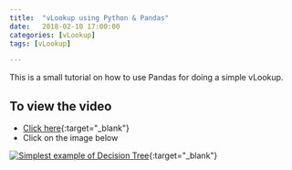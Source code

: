 ```yaml
---
title:  "vLookup using Python & Pandas"
date:   2018-02-10 17:00:00
categories: [vLookup]
tags: [vLookup]

---
```


This is a small tutorial on how to use Pandas for doing a simple vLookup.


## To view the video
* [Click here](https://youtu.be/5hHW-g0uSUA){:target="_blank"}
* Click on the image below

[![Simplest example of Decision Tree](http://img.youtube.com/vi/5hHW-g0uSUA/0.jpg)](http://www.youtube.com/watch?v=5hHW-g0uSUA){:target="_blank"}